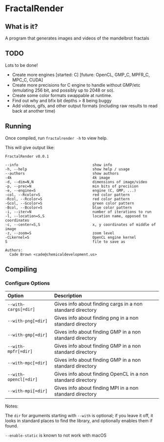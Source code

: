 # FractalRender


## What is it?

A program that generates images and videos of the mandelbrot fractals


## TODO

Lots to be done!

  * Create more engines [started: C] [future: OpenCL, GMP_C, MPFR_C, MPC_C, CUDA]
  * Create more precisions for C engine to handle without GMP/etc (emulating 256 bit, and possibly up to 2048 or so).
  * Create some color formats swappable at runtime.
  * Find out why and bfix bit depths > 8 being buggy
  * Add videos, gifs, and other output formats (including raw results to read back at another time)




## Running

Once compiled, run `fractalrender -h` to view help.

This will give output like:

```
FractalRender v0.0.1

--info                                  show info
-h, --help                              show help / usage
--authors                               show authors
-4k                                     4k image
-d, --dim=N,N                           dimensions of image/video
-p, --prec=N                            min bits of precision
-e, --engine=S                          engine (C, GMP, ...)
-col, --Rcolor=S                        red color pattern
-Rcol, --Rcolor=S                       red color pattern
-Gcol, --Gcolor=S                       green color pattern
-Bcol, --Bcolor=S                       blue color pattern
-i, --iter=N                            number of iterations to run
-l, --location=S,S                      location name, opposed to coordinates
-c, --center=S,S                        x, y coordinates of middle of image
-z, --zoom=S                            zoom level
-CLkernel=S                             OpenCL engine kernel
S                                       file to save as

Authors: 
  Cade Brown <cade@chemicaldevelopment.us>

```


## Compiling


### Configure Options

| Option | Description |
|:------------- |:------------- |
| `--with-cargs[=dir]` | Gives info about finding cargs in a non standard directory |
| `--with-png[=dir]` | Gives info about finding png in a non standard directory |
| `--with-gmp[=dir]` | Gives info about finding GMP in a non standard directory |
| `--with-mpfr[=dir]` | Gives info about finding GMP in a non standard directory |
| `--with-mpc[=dir]` | Gives info about finding GMP in a non standard directory |
| `--with-opencl[=dir]` | Gives info about finding OpenCL in a non standard directory |
| `--with-mpi[=dir]` | Gives info about finding MPI in a non standard directory |


Notes: 

The `dir` for arguments starting with `--with` is optional; if you leave it off, it looks in standard places to find the library, and optionally enables them if found.

`--enable-static` is known to not work with macOS




